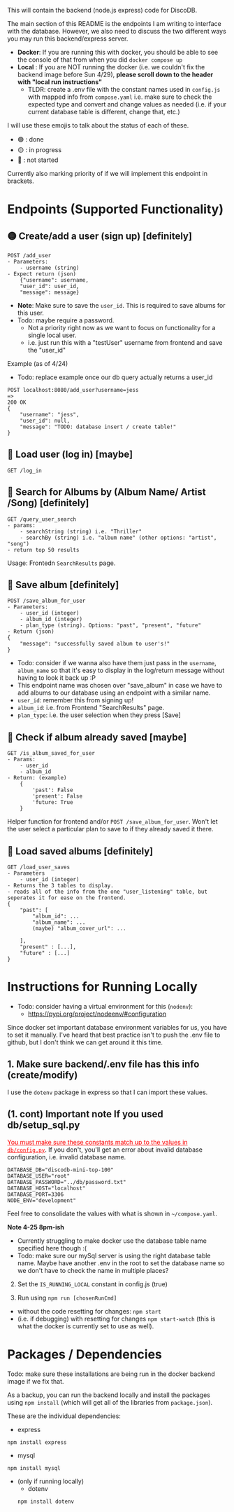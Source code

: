This will contain the backend (node.js express) code for DiscoDB.

The main section of this README is the endpoints I am writing to interface with the database. However, we also need to discuss the two different ways you may run this backend/express server. 
- **Docker**: If you are running this with docker, you should be able to see the console of that from when you did `docker compose up`
- **Local** : If you are NOT running the docker (i.e. we couldn't fix the backend image before Sun 4/29), __please scroll down to the header with "local run instructions"__ 
    - TLDR: create a .env file with the constant names used in `config.js` with mapped info from `compose.yaml` i.e. make sure to check the expected type and convert and change values as needed (i.e. if your current database table is different, change that, etc.)

I will use these emojis to talk about the status of each of these.
- 🟢 : done
- 🟡 : in progress
- 🔴 : not started

Currently also marking priority of if we will implement this endpoint in brackets.

# Endpoints (Supported Functionality)
## 🟡 Create/add a user (sign up) [definitely]
```
POST /add_user
- Parameters:
    - username (string)
- Expect return (json)
    {"username": username,
    "user_id": user_id,
    "message": message}
```
- **Note**: Make sure to save the `user_id`. This is required to save albums for this user.
- Todo: maybe require a password. 
    - Not a priority right now as we want to focus on functionality for a single local user.
    - i.e. just run this with a "testUser" username from frontend and save the "user_id"

Example (as of 4/24)
- Todo: replace example once our db query actually returns a user_id
```
POST localhost:8080/add_user?username=jess
=>
200 OK
{
    "username": "jess",
    "user_id": null,
    "message": "TODO: database insert / create table!"
}
```

## 🔴 Load user (log in) [maybe]
```
GET /log_in
```

## 🔴 Search for Albums by (Album Name/ Artist /Song) [definitely]
```
GET /query_user_search 
- params: 
    - searchString (string) i.e. "Thriller"
    - searchBy (string) i.e. "album name" (other options: "artist", "song")   
- return top 50 results  
```
Usage: Frontedn `SearchResults` page.

## 🔴 Save album [definitely]
```
POST /save_album_for_user
- Parameters:
    - user_id (integer)
    - album_id (integer)
    - plan_type (string). Options: "past", "present", "future"
- Return (json)
{
    "message": "successfully saved album to user's!"
}
```
- Todo: consider if we wanna also have them just pass in the `username`, `album_name` so that it's easy to display in the log/return message without having to look it back up :P
- This endpoint name was chosen over "save_album" in case we have to add albums to our database using an endpoint with a similar name.
- `user_id`: remember this from signing up!
- `album_id`: i.e. from Frontend "SearchResults" page.
- `plan_type`: i.e. the user selection when they press [Save]

## 🔴 Check if album already saved [maybe]
```
GET /is_album_saved_for_user
- Params:
    - user_id
    - album_id
- Return: (example)
    {
        'past': False
        'present': False
        'future: True
    }
```
Helper function for frontend and/or `POST /save_album_for_user`. Won't let the user select a particular plan to save to if they already saved it there.

## 🔴 Load saved albums [definitely]
```
GET /load_user_saves
- Parameters
    - user_id (integer)
- Returns the 3 tables to display.
- reads all of the info from the one "user_listening" table, but seperates it for ease on the frontend.
{
    "past": [
        "album_id": ...
        "album_name": ...
        (maybe) "album_cover_url": ...

    ],
    "present" : [...],
    "future" : [...]
}
```

# Instructions for Running Locally
- Todo: consider having a virtual environment for this (`nodenv`):
    - https://pypi.org/project/nodeenv/#configuration


Since docker set important database environment variables for us, you have to set it manually. I've heard that best practice isn't to push the .env file to github, but I don't think we can get around it this time.

## 1. Make sure backend/.env file has this info (create/modify)
I use the `dotenv` package in express so that I can import these values.

## (1. cont) Important note **If you used db/setup_sql.py**
<span style="color: red;"><u>You must make sure these constants match up to the values in `db/config.py`</u></span>. If you don't, you'll get an error about invalid database configuration, i.e. invalid database name.

```
DATABASE_DB="discodb-mini-top-100"
DATABASE_USER="root"
DATABASE_PASSWORD="../db/password.txt"
DATABASE_HOST="localhost"
DATABASE_PORT=3306
NODE_ENV="development"
```
Feel free to consolidate the values with what is shown in `~/compose.yaml`.

**Note 4-25 8pm-ish**     
- Currently struggling to make docker use the database table name specified here though :(
- Todo: make sure our mySql server is using the right database table name. Maybe have another .env in the root to set the database name so we don't have to check the name in multiple places?

2. Set the `IS_RUNNING_LOCAL` constant in config.js (true)

3. Run using `npm run [chosenRunCmd]`
- without the code resetting for changes: `npm start`
- (i.e. if debugging) with resetting for changes `npm start-watch` (this is what the docker is currently set to use as well).

# Packages / Dependencies
Todo: make sure these installations are being run in the docker backend image if we fix that.

As a backup, you can run the backend locally and install the packages using `npm install` (which will get all of the libraries from `package.json`).

These are the individual dependencies:
- express
```
npm install express
```
- mysql
```
npm install mysql
```
- (only if running locally) 
    - dotenv
    ```
    npm install dotenv
    ```